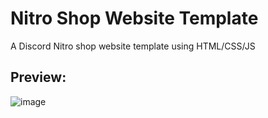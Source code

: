 # Nitro Shop Website Template
A Discord Nitro shop website template using HTML/CSS/JS

## Preview:
![image](https://user-images.githubusercontent.com/88579983/186883873-34af45d2-3436-457d-9038-7403ca8a2603.png)
